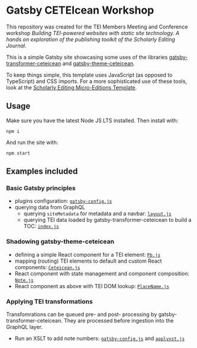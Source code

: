 # Gatsby CETEIcean Workshop

This repository was created for the TEI Members Meeting and Conference workshop _Building TEI-powered websites with static site technology. A hands on exploration of the publishing toolkit of the Scholarly Editing Journal_.

This is a simple Gatsby site showcasing some uses of the libraries [gatsby-transformer-ceteicean](https://www.npmjs.com/package/gatsby-transformer-ceteicean) and [gatsby-theme-ceteicean](https://www.npmjs.com/package/gatsby-theme-ceteicean).

To keep things simple, this template uses JavaScript (as opposed to TypeScript) and CSS imports. For a more sophisticated use of these tools, look at the [Scholarly Editing Micro-Editions Template](https://gitlab.com/scholarly-editing/se-microedition-template).

## Usage

Make sure you have the latest Node JS LTS installed. Then install with:

```
npm i
```

And run the site with:

```
npm start
```

## Examples included

### Basic Gatsby principles

* plugins configuration: [`gatsby-config.js`](https://github.com/raffazizzi/gastby-ceteicean-workshop/blob/main/gatsby-config.js)
* querying data from GraphQL
  * querying `siteMetadata` for metadata and a navbar: [`layout.js`](https://github.com/raffazizzi/gastby-ceteicean-workshop/blob/main/src/components/layout.js#L10)
  * querying TEI data loaded by gatsby-transformer-ceteicean to build a TOC: [`index.js`](https://github.com/raffazizzi/gastby-ceteicean-workshop/blob/main/src/pages/index.js#L7)

### Shadowing gatsby-theme-ceteicean

* defining a simple React component for a TEI element: [`Pb.js`](https://github.com/raffazizzi/gastby-ceteicean-workshop/blob/main/src/gatsby-theme-ceteicean/components/Pb.js)
* mapping (routing) TEI elements to default and custom React components: [`Ceteicean.js`](https://github.com/raffazizzi/gastby-ceteicean-workshop/blob/main/src/gatsby-theme-ceteicean/components/Ceteicean.js#L17)
* React component with state management and component composition: [`Note.js`](https://github.com/raffazizzi/gastby-ceteicean-workshop/blob/main/src/gatsby-theme-ceteicean/components/Note.js)
* React component as above with TEI DOM lookup: [`PlaceName.js`](https://github.com/raffazizzi/gastby-ceteicean-workshop/blob/main/src/gatsby-theme-ceteicean/components/PlaceName.js)

### Applying TEI transformations

Transfomrations can be queued pre- and post- processing by gatsby-transformer-ceteicean. They are processed before ingestion into the GraphQL layer.

* Run an XSLT to add note numbers: [`gatsby-config.js`](https://github.com/raffazizzi/gastby-ceteicean-workshop/blob/main/gatsby-config.js) and [`applyxst.js`](https://github.com/raffazizzi/gastby-ceteicean-workshop/blob/main/scripts/applyxslt.js)